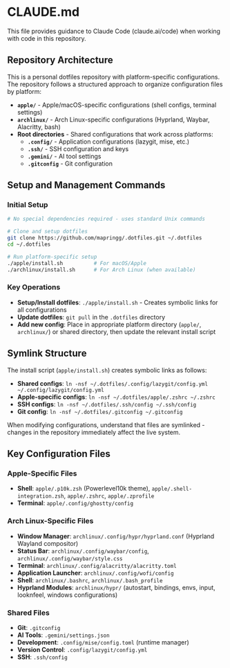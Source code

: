 # CLAUDE.md

This file provides guidance to Claude Code (claude.ai/code) when working with code in this repository.

## Repository Architecture

This is a personal dotfiles repository with platform-specific configurations. The repository follows a structured approach to organize configuration files by platform:

- **`apple/`** - Apple/macOS-specific configurations (shell configs, terminal settings)
- **`archlinux/`** - Arch Linux-specific configurations (Hyprland, Waybar, Alacritty, bash)
- **Root directories** - Shared configurations that work across platforms:
  - **`.config/`** - Application configurations (lazygit, mise, etc.)
  - **`.ssh/`** - SSH configuration and keys
  - **`.gemini/`** - AI tool settings
  - **`.gitconfig`** - Git configuration

## Setup and Management Commands

### Initial Setup
```bash
# No special dependencies required - uses standard Unix commands

# Clone and setup dotfiles
git clone https://github.com/mapringg/.dotfiles.git ~/.dotfiles
cd ~/.dotfiles

# Run platform-specific setup
./apple/install.sh          # For macOS/Apple
./archlinux/install.sh      # For Arch Linux (when available)
```

### Key Operations
- **Setup/Install dotfiles**: `./apple/install.sh` - Creates symbolic links for all configurations
- **Update dotfiles**: `git pull` in the `.dotfiles` directory
- **Add new config**: Place in appropriate platform directory (`apple/`, `archlinux/`) or shared directory, then update the relevant install script

## Symlink Structure

The install script (`apple/install.sh`) creates symbolic links as follows:
- **Shared configs**: `ln -nsf ~/.dotfiles/.config/lazygit/config.yml ~/.config/lazygit/config.yml`
- **Apple-specific configs**: `ln -nsf ~/.dotfiles/apple/.zshrc ~/.zshrc`
- **SSH configs**: `ln -nsf ~/.dotfiles/.ssh/config ~/.ssh/config`
- **Git config**: `ln -nsf ~/.dotfiles/.gitconfig ~/.gitconfig`

When modifying configurations, understand that files are symlinked - changes in the repository immediately affect the live system.

## Key Configuration Files

### Apple-Specific Files
- **Shell**: `apple/.p10k.zsh` (Powerlevel10k theme), `apple/.shell-integration.zsh`, `apple/.zshrc`, `apple/.zprofile`
- **Terminal**: `apple/.config/ghostty/config`

### Arch Linux-Specific Files
- **Window Manager**: `archlinux/.config/hypr/hyprland.conf` (Hyprland Wayland compositor)
- **Status Bar**: `archlinux/.config/waybar/config`, `archlinux/.config/waybar/style.css`
- **Terminal**: `archlinux/.config/alacritty/alacritty.toml`
- **Application Launcher**: `archlinux/.config/wofi/config`
- **Shell**: `archlinux/.bashrc`, `archlinux/.bash_profile`
- **Hyprland Modules**: `archlinux/hypr/` (autostart, bindings, envs, input, looknfeel, windows configurations)

### Shared Files
- **Git**: `.gitconfig`
- **AI Tools**: `.gemini/settings.json`
- **Development**: `.config/mise/config.toml` (runtime manager)
- **Version Control**: `.config/lazygit/config.yml`
- **SSH**: `.ssh/config`